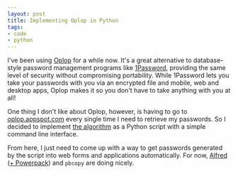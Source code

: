 ```yaml
---
layout: post
title: Implementing Oplop in Python
tags:
- code
- python
---
```


I've been using [Oplop](http://oplop.appspot.com/) for a while now. It's a great alternative to database-style password management programs like [1Password](http://www.agilebits.com/onepassword), providing the same level of security without compromising portability. While 1Password lets you take your passwords with you via an encrypted file and mobile, web and desktop apps, Oplop makes it so you don't have to take anything with you at all!

One thing I don't like about Oplop, however, is having to go to [oplop.appspot.com](http://oplop.appspot.com/) every single time I need to retrieve my passwords. So I decided to implement [the algorithm](http://code.google.com/p/oplop/wiki/HowItWorks) as a Python script with a simple command line interface.

<script src="https://gist.github.com/1259200.js"></script>

From here, I just need to come up with a way to get passwords generated by the script into web forms and applications automatically. For now, [Alfred](http://www.alfredapp.com/) ([+ Powerpack](http://www.alfredapp.com/powerpack/)) and `pbcopy` are doing nicely.
